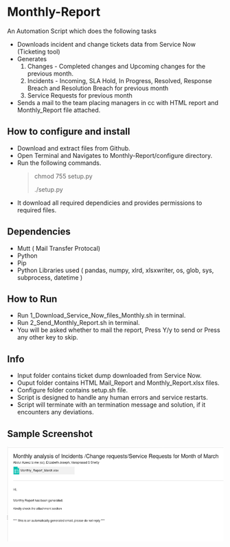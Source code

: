 # Monthly-Report

An Automation Script which does the following tasks
- Downloads incident and change tickets data from Service Now (Ticketing tool)
- Generates
    1. Changes - Completed changes and Upcoming changes for the previous month.
    2. Incidents - Incoming, SLA Hold, In Progress, Resolved, Response Breach and Resolution Breach for previous month
    3. Service Requests for previous month
- Sends a mail to the team placing managers in cc with HTML report and  Monthly_Report file attached.
##


## How to configure and install

- Download and extract files from Github.
- Open Terminal and Navigates to Monthly-Report/configure directory.
- Run the following commands.
  >  chmod 755 setup.py 
  >
  >  ./setup.py
- It download all required dependicies and provides permissions to required files.
##


## Dependencies

- Mutt ( Mail Transfer Protocal)
- Python
- Pip
- Python Libraries used ( pandas, numpy, xlrd, xlsxwriter, os, glob, sys, subprocess, datetime )
##


## How to Run

- Run 1_Download_Service_Now_files_Monthly.sh in terminal.
- Run 2_Send_Monthly_Report.sh in terminal.
- You will be asked whether to mail the report, Press Y/y to send or Press any other key to skip.
##


## Info
- Input folder contains ticket dump downloaded from Service Now.
- Ouput folder contains HTML Mail_Report and Monthly_Report.xlsx files.
- Configure folder contains setup.sh file.
- Script is designed to handle any human errors and service restarts.
- Script will terminate with an termination message and solution, if it encounters any deviations.
##


## Sample Screenshot

![Mail_Report](./Samples/Mail_Report_Sample.png)

##
